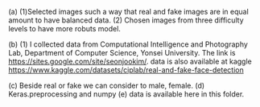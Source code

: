 (a) (1)Selected images such a way that real and fake images are in equal amount to have balanced data.
    (2) Chosen images from three difficulty levels to have more robuts model.
    
(b) (1) I collected data from Computational Intelligence and Photography Lab, Department of Computer Science, Yonsei University. The link is https://sites.google.com/site/seonjookim/.
        data is also available at kaggle https://www.kaggle.com/datasets/ciplab/real-and-fake-face-detection
        
(c) Beside real or fake we can consider to male, female.
(d) Keras.preprocessing and numpy
(e) data is available here in this folder.
        
